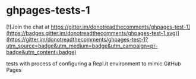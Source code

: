# ghpages-tests-1

[![Join the chat at https://gitter.im/donotreadthecomments/ghpages-test-1](https://badges.gitter.im/donotreadthecomments/ghpages-test-1.svg)](https://gitter.im/donotreadthecomments/ghpages-test-1?utm_source=badge&utm_medium=badge&utm_campaign=pr-badge&utm_content=badge)

tests with process of configuring a Repl.it environment to mimic GitHub Pages
